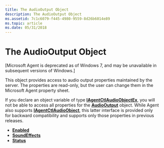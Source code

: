```yaml
---
title: The AudioOutput Object
description: The AudioOutput Object
ms.assetid: 7c1c6079-f445-4980-9559-8d26b6014e89
ms.topic: article
ms.date: 05/31/2018
---
```


# The AudioOutput Object

\[Microsoft Agent is deprecated as of Windows 7, and may be unavailable in subsequent versions of Windows.\]

This object provides access to audio output properties maintained by the server. The properties are read-only, but the user can change them in the Microsoft Agent property sheet.

If you declare an object variable of type [**IAgentCtlAudioObjectEx**](https://www.bing.com/search?q=**IAgentCtlAudioObjectEx**), you will not be able to access all properties for the [**AudioOutput**](/windows/desktop/lwef/the-audiooutput-object) object. While Agent also supports [**IAgentCtlAudioObject**](https://www.bing.com/search?q=**IAgentCtlAudioObject**), this latter interface is provided only for backward compatibility and supports only those properties in previous releases.

-   [**Enabled**](enabled-property-ao.md)
-   [**SoundEffects**](soundeffects-property.md)
-   [**Status**](status-property.md)

 

 